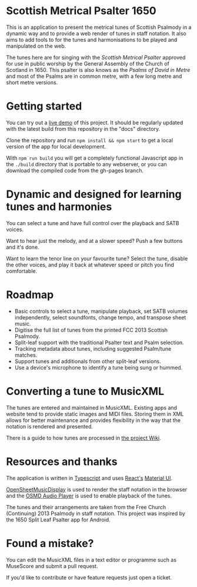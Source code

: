 # Scottish Metrical Psalter 1650

This is an application to present the metrical tunes of Scottish Psalmody in a dynamic way and to provide a web render of tunes in staff notation. It also aims to add tools to for the tunes and harmonisations to be played and manipulated on the web.

The tunes here are for singing with the *Scottish Metrical Psalter* approved for use in public worship by the General Assembly of the Church of Scotland in 1650. This psalter is also knows as the *Psalms of David in Metre* and most of the Psalms are in common metre, with a few long metre and short metre versions.

# Getting started

You can try out a [live demo](https://dieuwedeboer.github.io/scottishmetricalpsalter) of this project. It should be regularly updated with the latest build from this repository in the "docs" directory.

Clone the repository and run `npm install && npm start` to get a local version of the app for local development.

With `npm run build` you will get a completely functional Javascript app in the `./build` directory that is portable to any webserver, or you can download the compiled code from the gh-pages branch.

# Dynamic and designed for learning tunes and harmonies

You can select a tune and have full control over the playback and SATB voices.

Want to hear just the melody, and at a slower speed? Push a few buttons and it's done.

Want to learn the tenor line on your favourite tune? Select the tune, disable the other voices, and play it back at whatever speed or pitch you find comfortable.

# Roadmap

* Basic controls to select a tune, manipulate playback, set SATB volumes independently, select soundfonts, change tempo, and transpose sheet music.
* Digitise the full list of tunes from the printed FCC 2013 Scottish Psalmody.
* Split-leaf support with the traditional Psalter text and Psalm selection.
* Tracking metadata about tunes, including suggested Psalm/tune matches.
* Support tunes and additionals from other split-leaf versions.
* Use a device's microphone to identify a tune being sung or hummed.

# Converting a tune to MusicXML

The tunes are entered and maintained in MusicXML. Existing apps and website tend to provide static images and MIDI files. Storing them in XML allows for better maintenance and provides flexibility in the way that the notation is rendered and presented.

There is a guide to how tunes are processed in [the project Wiki](https://github.com/dieuwedeboer/scottishmetricalpsalter/wiki).

# Resources and thanks

The application is written in [Typescript](https://www.typescriptlang.org/) and uses [React's](https://reactjs.org) [Material UI](https://mui.com).

[OpenSheetMusicDisplay](https://github.com/opensheetmusicdisplay/opensheetmusicdisplay) is used to render the staff notation in the browser and the [OSMD Audio Player](https://github.com/jimutt/osmd-audio-player) is used to enable playback of the tunes.

The tunes and their arrangements are taken from the Free Church (Continuing) 2013 Psalmody in staff notation. This project was inspired by the 1650 Split Leaf Psalter app for Android.

# Found a mistake?

You can edit the MusicXML files in a text editor or programme such as MuseScore and submit a pull request.

If you'd like to contribute or have feature requests just open a ticket.

